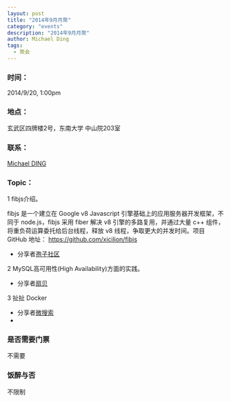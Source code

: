 ```yaml
---
layout: post
title: "2014年9月月聚"
category: "events"
description: "2014年9月月聚"
author: Michael Ding
tags:
  - 聚会
---
```


### 时间：
2014/9/20, 1:00pm

### 地点：
玄武区四牌楼2号，东南大学 中山院203室

### 联系：
[Michael DING][michael-ding]

### Topic：

1 fibjs介绍。

fibjs 是一个建立在 Google v8 Javascript 引擎基础上的应用服务器开发框架，不同于 node.js，fibjs 采用 fiber 解决 v8 引擎的多路复用，并通过大量 c++ 组件，将重负荷运算委托给后台线程，释放 v8 线程，争取更大的并发时间。项目 GitHub 地址： https://github.com/xicilion/fibjs

* 分享者[孢子社区][baoz]

2 MySQL高可用性(High Availability)方面的实践。

* 分享者[扇贝][shanbay]

3 扯扯 Docker

* 分享者[微搜索][tinysou]
* 

### 是否需要门票

不需要

### 饭醉与否

不限制

[michael-ding]:https://github.com/yandy
[baoz]:http://baoz.me/
[shanbay]:http://www.shanbay.com/
[tinysou]:http://tinysou.com

